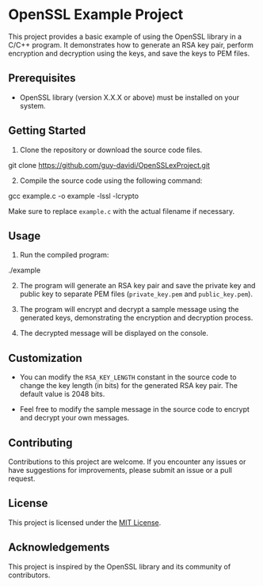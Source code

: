 # OpenSSL Example Project

This project provides a basic example of using the OpenSSL library in a C/C++ program. It demonstrates how to generate an RSA key pair, perform encryption and decryption using the keys, and save the keys to PEM files.

## Prerequisites

- OpenSSL library (version X.X.X or above) must be installed on your system.

## Getting Started

1. Clone the repository or download the source code files.

git clone https://github.com/guy-davidi/OpenSSLexProject.git

2. Compile the source code using the following command:

gcc example.c -o example -lssl -lcrypto

Make sure to replace `example.c` with the actual filename if necessary.

## Usage

1. Run the compiled program:

./example

2. The program will generate an RSA key pair and save the private key and public key to separate PEM files (`private_key.pem` and `public_key.pem`).

3. The program will encrypt and decrypt a sample message using the generated keys, demonstrating the encryption and decryption process.

4. The decrypted message will be displayed on the console.

## Customization

- You can modify the `RSA_KEY_LENGTH` constant in the source code to change the key length (in bits) for the generated RSA key pair. The default value is 2048 bits.

- Feel free to modify the sample message in the source code to encrypt and decrypt your own messages.

## Contributing

Contributions to this project are welcome. If you encounter any issues or have suggestions for improvements, please submit an issue or a pull request.

## License

This project is licensed under the [MIT License](LICENSE).

## Acknowledgements

This project is inspired by the OpenSSL library and its  community of contributors.
